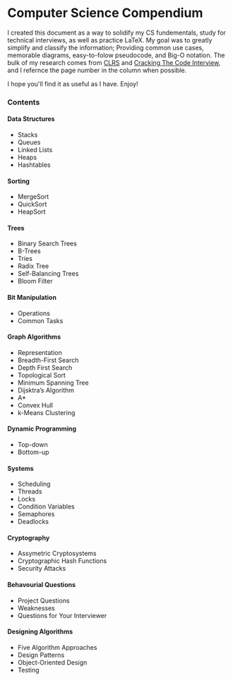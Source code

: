 # Computer Science Compendium

I created this document as a way to solidify my CS fundementals, study for technical interviews, as well as practice LaTeX. My goal was to greatly simplify and classify the information; Providing common use cases, memorable diagrams, easy-to-folow pseudocode, and Big-O notation. The bulk of my research comes from [CLRS](https://en.wikipedia.org/wiki/Introduction_to_Algorithms) and [Cracking The Code Interview](http://www.crackingthecodinginterview.com/), and I refernce the page number in the column when possible.

I hope you'll find it as useful as I have. Enjoy!



### Contents

#### Data Structures
- Stacks
- Queues
- Linked Lists
- Heaps
- Hashtables

#### Sorting
- MergeSort
- QuickSort
- HeapSort

#### Trees
- Binary Search Trees
- B-Trees
- Tries
- Radix Tree
- Self-Balancing Trees
- Bloom Filter

#### Bit Manipulation
- Operations
- Common Tasks

#### Graph Algorithms
- Representation
- Breadth-First Search
- Depth First Search
- Topological Sort
- Minimum Spanning Tree
- Dijsktra’s Algorithm
- A*
- Convex Hull
- k-Means Clustering

#### Dynamic Programming
- Top-down
- Bottom-up

#### Systems
- Scheduling
- Threads
- Locks
- Condition Variables
- Semaphores
- Deadlocks

#### Cryptography
- Assymetric Cryptosystems
- Cryptographic Hash Functions
- Security Attacks

#### Behavourial Questions
- Project Questions
- Weaknesses
- Questions for Your Interviewer

#### Designing Algorithms
- Five Algorithm Approaches
- Design Patterns
- Object-Oriented Design
- Testing
